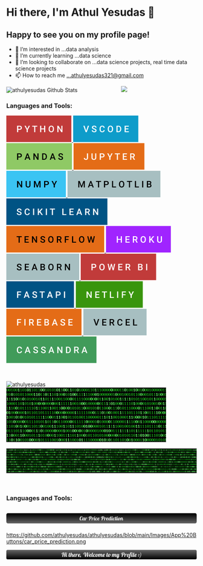 # Hi there, I'm Athul Yesudas 👋 

## Happy to see you on my profile page! 

- 👀 I’m interested in ...data analysis
- 🌱 I’m currently learning ...data science
- 💞️ I’m looking to collaborate on ...data science projects, real time data science projects
- 📫 How to reach me ...athulyesudas321@gmail.com

<img align="right" width="200" src="https://github.com/athulyesudas/Animated-SVG/blob/main/Animated%20Cat/cat.svg" />
<img align="center" alt="athulyesudas Github Stats" src="https://github-readme-stats.vercel.app/api?username=athulyesudas&show_icons=true&hide_border=true&theme=dracula" />
<br>


<h3 align="left">Languages and Tools:</h3>
<p align="left">  
<a href="https://www.python.org/" target="_blank" rel="noreferrer"> <img src="https://github.com/athulyesudas/athulyesudas/blob/main/Images/forthebadge/python.svg" alt="amplify" /> </a> 
<a href="https://code.visualstudio.com/" target="_blank" rel="noreferrer"> <img src="https://github.com/athulyesudas/athulyesudas/blob/main/Images/forthebadge/vscode.svg" alt="android" /> </a>   
<a href="https://pandas.pydata.org/" target="_blank" rel="noreferrer"> <img src="https://github.com/athulyesudas/athulyesudas/blob/main/Images/forthebadge/pandas.svg" alt="dart"/> </a> 
<a href="https://jupyter.org/" target="_blank" rel="noreferrer"> <img src="https://github.com/athulyesudas/athulyesudas/blob/main/Images/forthebadge/jupyter.svg" alt="docker"/> </a> 
<a href="https://numpy.org/" target="_blank" rel="noreferrer"> <img src="https://github.com/athulyesudas/athulyesudas/blob/main/Images/forthebadge/numpy.svg" alt="express"/> </a>  
<a href="https://matplotlib.org/" target="_blank" rel="noreferrer"> <img src="https://github.com/athulyesudas/athulyesudas/blob/main/Images/forthebadge/matplotlib.svg" alt="figma"/> </a>  
<a href="https://scikit-learn.org/" target="_blank" rel="noreferrer"> <img src="https://github.com/athulyesudas/athulyesudas/blob/main/Images/forthebadge/scikit-learn.svg" alt="firebase"/> </a>  
<a href="https://www.tensorflow.org/" target="_blank" rel="noreferrer"> <img src="https://github.com/athulyesudas/athulyesudas/blob/main/Images/forthebadge/tensorflow.svg" alt="gcp"/> </a>  
<a href="https://dashboard.heroku.com/" target="_blank" rel="noreferrer"> <img src="https://github.com/athulyesudas/athulyesudas/blob/main/Images/forthebadge/heroku.svg" alt="gcp"/> </a>
<a href="https://seaborn.pydata.org/" target="_blank" rel="noreferrer"> <img src="https://github.com/athulyesudas/athulyesudas/blob/main/Images/forthebadge/seaborn.svg" alt="gcp"/> </a>
<a href="https://powerbi.microsoft.com/" target="_blank" rel="noreferrer"> <img src="https://github.com/athulyesudas/athulyesudas/blob/main/Images/forthebadge/power-bi.svg" alt="gcp"/> </a>
<a href="https://fastapi.tiangolo.com/" target="_blank" rel="noreferrer"> <img src="https://github.com/athulyesudas/athulyesudas/blob/main/Images/forthebadge/fastapi.svg" alt="gcp"/> </a>
<a href="https://www.netlify.com/" target="_blank" rel="noreferrer"> <img src="https://github.com/athulyesudas/athulyesudas/blob/main/Images/forthebadge/netlify.svg" alt="gcp"/> </a>
<a href="https://firebase.google.com/" target="_blank" rel="noreferrer"> <img src="https://github.com/athulyesudas/athulyesudas/blob/main/Images/forthebadge/firebase.svg" alt="gcp"/> </a>
<a href="https://vercel.com/dashboard" target="_blank" rel="noreferrer"> <img src="https://github.com/athulyesudas/athulyesudas/blob/main/Images/forthebadge/vercel.svg" alt="gcp"/> </a>
<a href="https://cassandra.apache.org/_/index.html" target="_blank" rel="noreferrer"> <img src="https://github.com/athulyesudas/athulyesudas/blob/main/Images/forthebadge/cassandra.svg" alt="gcp"/> </a>
</p>

<br>

<p><img align="left" src="https://github-readme-stats.vercel.app/api/top-langs?username=athulyesudas&show_icons=true&locale=en&layout=compact&theme=tokyonight" alt="athulyesudas" /></p>

![alt text](https://github.com/forevercodingbot/images/blob/main/5.gif?raw=true)

![alt text](https://github.com/forevercodingbot/images/blob/main/3.gif?raw=true)

<br>
<p align="left"> <h3 align="left">Languages and Tools: </h3></p>


<a href="https://carrpred.herokuapp.com/"><h2>![alt text](https://github.com/athulyesudas/athulyesudas/blob/main/Images/App%20Buttons/car_price_prediction.png?raw=true)</h2></a>
  
</p>

https://github.com/athulyesudas/athulyesudas/blob/main/Images/App%20Buttons/car_price_prediction.png

![alt text](https://github.com/forevercodingbot/images/blob/main/button_hi-there-welcome-to-my-profile.png?raw=true)





